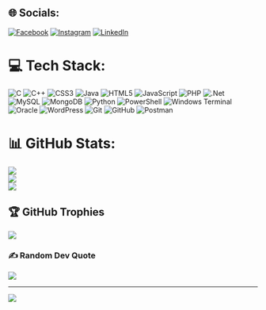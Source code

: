 ## 🌐 Socials:


[![Facebook](https://img.shields.io/badge/Facebook-%231877F2.svg?logo=Facebook&logoColor=white)](https://facebook.com/asfia-moon-oishy) [![Instagram](https://img.shields.io/badge/Instagram-%23E4405F.svg?logo=Instagram&logoColor=white)](https://instagram.com/oishy_asfia) [![LinkedIn](https://img.shields.io/badge/LinkedIn-%230077B5.svg?logo=linkedin&logoColor=white)](https://linkedin.com/in/asfia-moon-oishy)


# 💻 Tech Stack:


![C](https://img.shields.io/badge/c-%2300599C.svg?style=for-the-badge&logo=c&logoColor=white) ![C++](https://img.shields.io/badge/c++-%2300599C.svg?style=for-the-badge&logo=c%2B%2B&logoColor=white) ![CSS3](https://img.shields.io/badge/css3-%231572B6.svg?style=for-the-badge&logo=css3&logoColor=white) ![Java](https://img.shields.io/badge/java-%23ED8B00.svg?style=for-the-badge&logo=openjdk&logoColor=white) ![HTML5](https://img.shields.io/badge/html5-%23E34F26.svg?style=for-the-badge&logo=html5&logoColor=white) ![JavaScript](https://img.shields.io/badge/javascript-%23323330.svg?style=for-the-badge&logo=javascript&logoColor=%23F7DF1E) ![PHP](https://img.shields.io/badge/php-%23777BB4.svg?style=for-the-badge&logo=php&logoColor=white) ![.Net](https://img.shields.io/badge/.NET-5C2D91?style=for-the-badge&logo=.net&logoColor=white) ![MySQL](https://img.shields.io/badge/mysql-4479A1.svg?style=for-the-badge&logo=mysql&logoColor=white) ![MongoDB](https://img.shields.io/badge/MongoDB-%234ea94b.svg?style=for-the-badge&logo=mongodb&logoColor=white) ![Python](https://img.shields.io/badge/python-3670A0?style=for-the-badge&logo=python&logoColor=ffdd54) ![PowerShell](https://img.shields.io/badge/PowerShell-%235391FE.svg?style=for-the-badge&logo=powershell&logoColor=white) ![Windows Terminal](https://img.shields.io/badge/Windows%20Terminal-%234D4D4D.svg?style=for-the-badge&logo=windows-terminal&logoColor=white) ![Oracle](https://img.shields.io/badge/Oracle-F80000?style=for-the-badge&logo=oracle&logoColor=white) ![WordPress](https://img.shields.io/badge/WordPress-%23117AC9.svg?style=for-the-badge&logo=WordPress&logoColor=white) ![Git](https://img.shields.io/badge/git-%23F05033.svg?style=for-the-badge&logo=git&logoColor=white) ![GitHub](https://img.shields.io/badge/github-%23121011.svg?style=for-the-badge&logo=github&logoColor=white) ![Postman](https://img.shields.io/badge/Postman-FF6C37?style=for-the-badge&logo=postman&logoColor=white)


# 📊 GitHub Stats:


![](https://github-readme-stats.vercel.app/api?username=Asfia-oishy&theme=onedark&hide_border=false&include_all_commits=true&count_private=true)<br/>
![](https://github-readme-streak-stats.herokuapp.com/?user=Asfia-oishy&theme=onedark&hide_border=false)<br/>
![](https://github-readme-stats.vercel.app/api/top-langs/?username=Asfia-oishy&theme=onedark&hide_border=false&include_all_commits=true&count_private=true&layout=compact)


## 🏆 GitHub Trophies


![](https://github-profile-trophy.vercel.app/?username=Asfia-oishy&theme=radical&no-frame=true&no-bg=false&margin-w=4)


### ✍️ Random Dev Quote


![](https://quotes-github-readme.vercel.app/api?type=horizontal&theme=radical)


---


[![](https://visitcount.itsvg.in/api?id=Asfia-oishy&icon=0&color=0)](https://visitcount.itsvg.in)


<!-- Proudly created with GPRM ( https://gprm.itsvg.in ) -->



